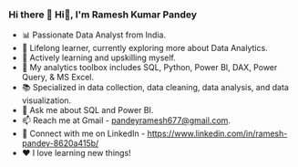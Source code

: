 ### Hi there 👋 Hi👋, I'm Ramesh Kumar Pandey
- 📊 Passionate Data Analyst from India. 
- 🔭 Lifelong learner, currently exploring more about Data Analytics.
- 🌱 Actively learning and upskilling myself.
- 🧰 My analytics toolbox includes SQL, Python, Power BI, DAX, Power Query, & MS Excel.
- 📚 Specialized in data collection, data cleaning, data analysis, and data visualization.
- 💬 Ask me about SQL and Power BI.
- 📫 Reach me at Gmail - pandeyramesh677@gmail.com.
- 🔗 Connect with me on LinkedIn - https://www.linkedin.com/in/ramesh-pandey-8620a415b/
- ❤️ I love learning new things!
